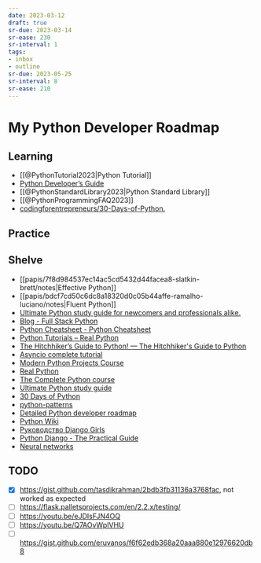 ```yaml
---
date: 2023-03-12
draft: true
sr-due: 2023-03-14
sr-ease: 230
sr-interval: 1
tags:
- inbox
- outline
sr-due: 2023-05-25
sr-interval: 8
sr-ease: 210
---
```


# My Python Developer Roadmap

## Learning

- [[@PythonTutorial2023|Python Tutorial]]
- [Python Developer’s Guide](https://devguide.python.org/)
- [[@PythonStandardLibrary2023|Python Standard Library]]
- [[@PythonProgrammingFAQ2023]]
- [codingforentrepreneurs\/30-Days-of-Python.](https://www.youtube.com/playlist?list=PLEsfXFp6DpzQjDBvhNy5YbaBx9j-ZsUe6)

## Practice

## Shelve

- [[papis/7f8d984537ec14ac5cd5432d44facea8-slatkin-brett/notes|Effective Python]]
- [[papis/bdcf7cd50c6dc8a18320d0c05b44affe-ramalho-luciano/notes|Fluent Python]]
- [Ultimate Python study guide for newcomers and professionals alike.](https://github.com/huangsam/ultimate-python)
- [Blog - Full Stack Python](https://www.fullstackpython.com/blog.html)
- [Python Cheatsheet - Python Cheatsheet](https://www.pythoncheatsheet.org/)
- [Python Tutorials – Real Python](https://realpython.com/)
- [The Hitchhiker’s Guide to Python! — The Hitchhiker's Guide to Python](https://python-docs.readthedocs.io/en/latest/index.html)
- [Asyncio complete tutorial](https://superfastpython.com/python-asyncio/)
- [Modern Python Projects Course ](https://training.talkpython.fm/courses/details/modern-python-projects)
- [Real Python](https://realpython.com/account/purchases/)
- [The Complete Python course](https://www.udemy.com/course/the-complete-python-course/)
- [Ultimate Python study guide](https://github.com/huangsam/ultimate-python)
- [30 Days of Python](https://github.com/codingforentrepreneurs/30-Days-of-Python)
- [python-patterns](https://github.com/faif/python-patterns)
- [Detailed Python developer roadmap](https://github.com/amaargiru/pyroad)
- [Python Wiki](https://wiki.python.org/moin/)
- [Руководство Django Girls](https://tutorial.djangogirls.org/ru/)
- [Python Django - The Practical Guide](https://www.udemy.com/course/python-django-the-practical-guide/)
- [Neural networks](https://stepik.org/course/50352/promo)


## TODO
- [x] https://gist.github.com/tasdikrahman/2bdb3fb31136a3768fac, not worked as
  expected
- [ ] https://flask.palletsprojects.com/en/2.2.x/testing/
- [ ] https://youtu.be/eJDIsFJN4OQ
- [ ] https://youtu.be/Q7AOvWpIVHU
- [ ] https://gist.github.com/eruvanos/f6f62edb368a20aaa880e12976620db8
